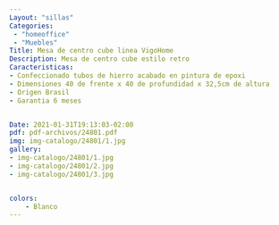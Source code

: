 ```yaml
---
Layout: "sillas"
Categories:
 - "homeoffice"
 - "Muebles"
Title: Mesa de centro cube linea VigoHome
Description: Mesa de centro cube estilo retro 
Caracteristicas: 
- Confeccionado tubos de hierro acabado en pintura de epoxi 
- Dimensiones 40 de frente x 40 de profundidad x 32,5cm de altura
- Origen Brasil
- Garantia 6 meses 


Date: 2021-01-31T19:13:03-02:00
pdf: pdf-archivos/24801.pdf
img: img-catalogo/24801/1.jpg
gallery: 
- img-catalogo/24801/1.jpg
- img-catalogo/24801/2.jpg
- img-catalogo/24801/3.jpg


colors:
    - Blanco
---
```

